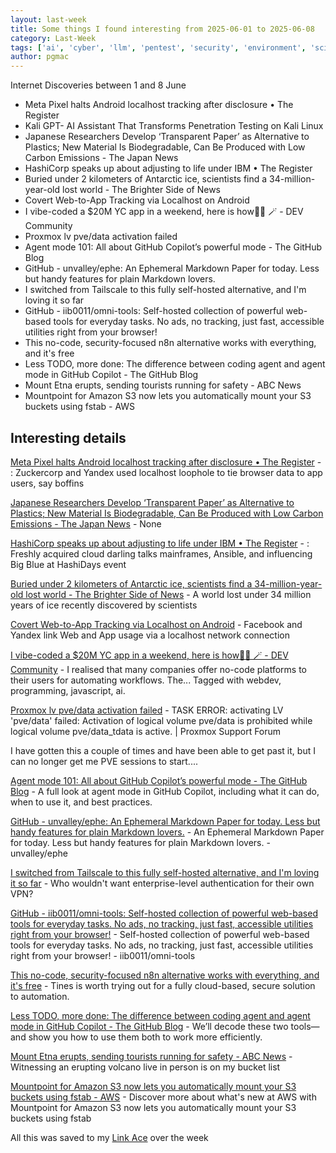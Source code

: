 ```yaml
---
layout: last-week
title: Some things I found interesting from 2025-06-01 to 2025-06-08
category: Last-Week
tags: ['ai', 'cyber', 'llm', 'pentest', 'security', 'environment', 'science', 'ansible', 'open source', 'orchestration', 'terraform', 'geography', 'history', 'science', 'cyber', 'privacy', 'security', 'ai', 'coding assistant', 'llm', 'home', 'host your own', 'storage', 'ai', 'coding assistant', 'github', 'knowledge', 'management', 'markdown', 'host your own', 'networking', 'vpn', 'host your own', 'open source', 'tools', 'automation', 'cyber', 'security', 'workflow', 'ai', 'coding assistant', 'github', 'llm', 'earth', 'aws', 'file system', 's3']
author: pgmac
---
```


Internet Discoveries between  1 and  8 June
- Meta Pixel halts Android localhost tracking after disclosure • The Register
- Kali GPT- AI Assistant That Transforms Penetration Testing on Kali Linux
- Japanese Researchers Develop ‘Transparent Paper’ as Alternative to Plastics; New Material Is Biodegradable, Can Be Produced with Low Carbon Emissions - The Japan News
- HashiCorp speaks up about adjusting to life under IBM • The Register
- Buried under 2 kilometers of Antarctic ice, scientists find a 34-million-year-old lost world - The Brighter Side of News
- Covert Web-to-App Tracking via Localhost on Android
- I vibe-coded a $20M YC app in a weekend, here is how🧙‍♂️ 🪄 - DEV Community
- Proxmox lv pve/data activation failed
- Agent mode 101: All about GitHub Copilot’s powerful mode - The GitHub Blog
- GitHub - unvalley/ephe: An Ephemeral Markdown Paper for today. Less but handy features for plain Markdown lovers.
- I switched from Tailscale to this fully self-hosted alternative, and I'm loving it so far
- GitHub - iib0011/omni-tools: Self-hosted collection of powerful web-based tools for everyday tasks. No ads, no tracking, just fast, accessible utilities right from your browser!
- This no-code, security-focused n8n alternative works with everything, and it's free
- Less TODO, more done: The difference between coding agent and agent mode in GitHub Copilot - The GitHub Blog
- Mount Etna erupts, sending tourists running for safety - ABC News
- Mountpoint for Amazon S3 now lets you automatically mount your S3 buckets using fstab - AWS

## Interesting details

<a name="Meta Pixel halts Android localhost tracking after disclosure • The Register">[Meta Pixel halts Android localhost tracking after disclosure • The Register](https://www.theregister.com/2025/06/03/meta_pauses_android_tracking_tech/)</a> - : Zuckercorp and Yandex used localhost loophole to tie browser data to app users, say boffins

<a name="Japanese Researchers Develop ‘Transparent Paper’ as Alternative to Plastics; New Material Is Biodegradable, Can Be Produced with Low Carbon Emissions - The Japan News">[Japanese Researchers Develop ‘Transparent Paper’ as Alternative to Plastics; New Material Is Biodegradable, Can Be Produced with Low Carbon Emissions - The Japan News](https://japannews.yomiuri.co.jp/science-nature/technology/20250605-259501/)</a> - None

<a name="HashiCorp speaks up about adjusting to life under IBM • The Register">[HashiCorp speaks up about adjusting to life under IBM • The Register](https://www.theregister.com/2025/06/05/hashicorp_ibm_hashidays/)</a> - : Freshly acquired cloud darling talks mainframes, Ansible, and influencing Big Blue at HashiDays event

<a name="Buried under 2 kilometers of Antarctic ice, scientists find a 34-million-year-old lost world - The Brighter Side of News">[Buried under 2 kilometers of Antarctic ice, scientists find a 34-million-year-old lost world - The Brighter Side of News](https://www.thebrighterside.news/global-good/buried-under-2-kilometers-of-antarctic-ice-scientists-find-a-34-million-year-old-lost-world/)</a> - A world lost under 34 million years of ice recently discovered by scientists

<a name="Covert Web-to-App Tracking via Localhost on Android">[Covert Web-to-App Tracking via Localhost on Android](https://localmess.github.io/)</a> - Facebook and Yandex link Web and App usage via a localhost network connection

<a name="I vibe-coded a $20M YC app in a weekend, here is how🧙‍♂️ 🪄 - DEV Community">[I vibe-coded a $20M YC app in a weekend, here is how🧙‍♂️ 🪄 - DEV Community](https://dev.to/composiodev/i-vibe-coded-a-20m-yc-app-in-a-weekend-heres-how-533o)</a> - I realised that many companies offer no-code platforms to their users for automating workflows. The... Tagged with webdev, programming, javascript, ai.

<a name="Proxmox lv pve/data activation failed">[Proxmox lv pve/data activation failed](https://forum.proxmox.com/threads/task-error-activating-lv-pve-data-failed-activation-of-logical-volume-pve-data-is-prohibited-while-logical-volume-pve-data_tdata-is-active.106225/)</a> - TASK ERROR: activating LV 'pve/data' failed: Activation of logical volume pve/data is prohibited while logical volume pve/data_tdata is active. | Proxmox Support Forum

I have gotten this a couple of times and have been able to get past it, but I can no longer get me PVE sessions to start....

<a name="Agent mode 101: All about GitHub Copilot’s powerful mode - The GitHub Blog">[Agent mode 101: All about GitHub Copilot’s powerful mode - The GitHub Blog](https://github.blog/ai-and-ml/github-copilot/agent-mode-101-all-about-github-copilots-powerful-mode/)</a> - A full look at agent mode in GitHub Copilot, including what it can do, when to use it, and best practices.

<a name="GitHub - unvalley/ephe: An Ephemeral Markdown Paper for today. Less but handy features for plain Markdown lovers.">[GitHub - unvalley/ephe: An Ephemeral Markdown Paper for today. Less but handy features for plain Markdown lovers.](https://github.com/unvalley/ephe)</a> - An Ephemeral Markdown Paper for today. Less but handy features for plain Markdown lovers. - unvalley/ephe

<a name="I switched from Tailscale to this fully self-hosted alternative, and I'm loving it so far">[I switched from Tailscale to this fully self-hosted alternative, and I'm loving it so far](https://www.xda-developers.com/switched-from-tailscale-to-fully-self-hosted-alternative-netbird/)</a> - Who wouldn't want enterprise-level authentication for their own VPN?

<a name="GitHub - iib0011/omni-tools: Self-hosted collection of powerful web-based tools for everyday tasks. No ads, no tracking, just fast, accessible utilities right from your browser!">[GitHub - iib0011/omni-tools: Self-hosted collection of powerful web-based tools for everyday tasks. No ads, no tracking, just fast, accessible utilities right from your browser!](https://github.com/iib0011/omni-tools)</a> - Self-hosted collection of powerful web-based tools for everyday tasks. No ads, no tracking, just fast, accessible utilities right from your browser! - iib0011/omni-tools

<a name="This no-code, security-focused n8n alternative works with everything, and it's free">[This no-code, security-focused n8n alternative works with everything, and it's free](https://www.xda-developers.com/cloud-based-n8n-alternative/)</a> - Tines is worth trying out for a fully cloud-based, secure solution to automation.

<a name="Less TODO, more done: The difference between coding agent and agent mode in GitHub Copilot - The GitHub Blog">[Less TODO, more done: The difference between coding agent and agent mode in GitHub Copilot - The GitHub Blog](https://github.blog/developer-skills/github/less-todo-more-done-the-difference-between-coding-agent-and-agent-mode-in-github-copilot/)</a> - We’ll decode these two tools—and show you how to use them both to work more efficiently.

<a name="Mount Etna erupts, sending tourists running for safety - ABC News">[Mount Etna erupts, sending tourists running for safety - ABC News](https://www.abc.net.au/news/2025-06-02/mount-etna-erupts-sends-tourists-running/105368608)</a> - Witnessing an erupting volcano live in person is on my bucket list

<a name="Mountpoint for Amazon S3 now lets you automatically mount your S3 buckets using fstab - AWS">[Mountpoint for Amazon S3 now lets you automatically mount your S3 buckets using fstab - AWS](https://aws.amazon.com/about-aws/whats-new/2025/05/mountpoint-amazon-s3-mount-buckets-fstab/)</a> - Discover more about what's new at AWS with Mountpoint for Amazon S3 now lets you automatically mount your S3 buckets using fstab

All this was saved to my [Link Ace](https://links.pgmac.net.au/) over the week
